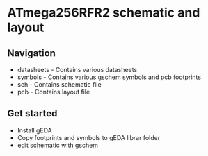 # ATmega256RFR2 schematic and layout

## Navigation
* datasheets - Contains various datasheets
* symbols - Contains various gschem symbols and pcb footprints
* sch - Contains schematic file
* pcb - Contains layout file

## Get started
* Install gEDA
* Copy footprints and symbols to gEDA librar folder
* edit schematic with gschem
